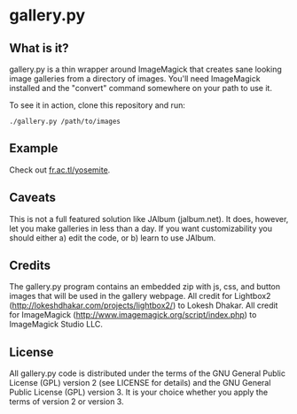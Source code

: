gallery.py
===============

What is it?
----------
gallery.py is a thin wrapper around ImageMagick that creates sane looking image galleries from a directory of images. You'll need ImageMagick installed and the "convert" command somewhere on your path to use it.

To see it in action, clone this repository and run:
    
    ./gallery.py /path/to/images

Example
-------

Check out [fr.ac.tl/yosemite](http://fr.ac.tl/yosemite).

Caveats
-------
This is not a full featured solution like JAlbum (jalbum.net). It does, however, let you make galleries in less than a day. If you want customizability you should either a) edit the code, or b) learn to use JAlbum.

Credits
-------
The gallery.py program contains an embedded zip with js, css, and button images that will be used in the gallery webpage. All credit for Lightbox2 (http://lokeshdhakar.com/projects/lightbox2/) to Lokesh Dhakar. All credit for ImageMagick (http://www.imagemagick.org/script/index.php) to ImageMagick Studio LLC. 

License
-------
All gallery.py code is distributed under the terms of the GNU General
Public License (GPL) version 2 (see LICENSE for details) and the GNU
General Public License (GPL) version 3. It is your choice whether you apply
the terms of version 2 or version 3.

